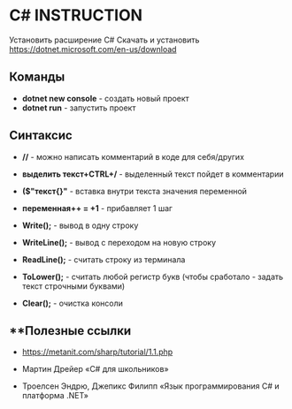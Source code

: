 # C# INSTRUCTION
Установить расширение C#
Скачать и установить <https://dotnet.microsoft.com/en-us/download>

## Команды
* **dotnet new console** - создать новый проект
* **dotnet run** - запустить проект

## Синтаксис
* **//** - можно написать комментарий в коде для себя/других
* **выделить текст+CTRL+/** - выделенный текст пойдет в комментарии
* **($"текст{}"** - вставка внутри текста значения переменной
* **переменная++ = +1** - прибавляет 1 шаг

* **Write();** - вывод в одну строку
* **WriteLine();** - вывод с переходом на новую строку
* **ReadLine();** - считать строку из терминала
* **ToLower();** -  считать любой регистр букв (чтобы сработало - задать текст строчными буквами)
* **Clear();** - очистка консоли

## **Полезные ссылки

* <https://metanit.com/sharp/tutorial/1.1.php>

* Мартин Дрейер «C# для школьников»

* Троелсен Эндрю, Джепикс Филипп «Язык программирования C# и платформа .NET»

